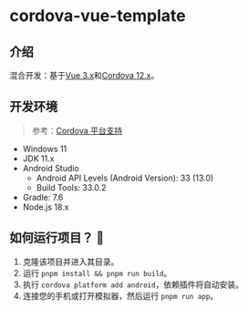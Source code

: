 # cordova-vue-template

## 介绍

混合开发：基于[Vue 3.x](https://vuejs.org/)和[Cordova 12.x](https://cordova.apache.org/)。

## 开发环境

> 参考：[Cordova 平台支持](https://cordova.apache.org/docs/en/12.x/guide/support/index.html)

- Windows 11
- JDK 11.x
- Android Studio
  - Android API Levels (Android Version): 33 (13.0)
  - Build Tools: 33.0.2
- Gradle: 7.6
- Node.js 18.x

## 如何运行项目？ 🤔

1. 克隆该项目并进入其目录。
2. 运行 `pnpm install && pnpm run build`。
3. 执行 `cordova platform add android`，依赖插件将自动安装。
4. 连接您的手机或打开模拟器，然后运行 `pnpm run app`。
